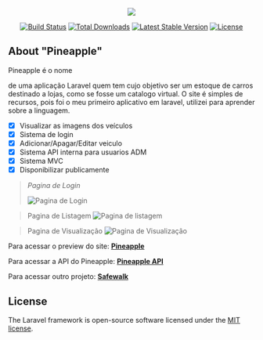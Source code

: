 


<p align="center"><img src="https://laravel.com/assets/img/components/logo-laravel.svg"></p>

<p align="center">
<a href="https://travis-ci.org/laravel/framework"><img src="https://travis-ci.org/laravel/framework.svg" alt="Build Status"></a>
<a href="https://packagist.org/packages/laravel/framework"><img src="https://poser.pugx.org/laravel/framework/d/total.svg" alt="Total Downloads"></a>
<a href="https://packagist.org/packages/laravel/framework"><img src="https://poser.pugx.org/laravel/framework/v/stable.svg" alt="Latest Stable Version"></a>
<a href="https://packagist.org/packages/laravel/framework"><img src="https://poser.pugx.org/laravel/framework/license.svg" alt="License"></a>
</p>

## About "Pineapple"

Pineapple é o nome


 de uma aplicação Laravel quem tem cujo objetivo ser um estoque de carros destinado a lojas, como se fosse um catalogo virtual.
O site é simples de recursos, pois foi o meu primeiro aplicativo em laravel, utilizei para aprender sobre a linguagem.

 - [x] Visualizar as imagens dos veículos
 - [x] Sistema de login
 - [x] Adicionar/Apagar/Editar veiculo
 - [x] Sistema API interna para usuarios ADM
 - [x] Sistema MVC
 - [x] Disponibilizar publicamente

> *Pagina de Login*
> 
> ![Pagina de
> Login](https://github.com/PotatoMexicano/Web_Pineapple/blob/master/samples/login_screen.PNG)
> 

> Pagina de Listagem 
> ![Pagina de
> listagem](https://github.com/PotatoMexicano/Web_Pineapple/blob/master/samples/list_cars.PNG)
> 

> Pagina de Visualização 
> ![Pagina de
> Visualização](https://github.com/PotatoMexicano/Web_Pineapple/blob/master/samples/show_cars.PNG)


Para acessar o preview do site: <a href="http://oihi.ddns.net:8181">**Pineapple**</a>

Para acessar a API do Pineapple: <a href="https://github.com/PotatoMexicano/API_Pineapple">**Pineapple API**</a>

Para acessar outro projeto: <a href="http://oihi.ddns.net:8585">**Safewalk**</a>

## License

The Laravel framework is open-source software licensed under the [MIT license](https://opensource.org/licenses/MIT).
